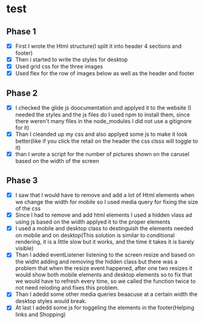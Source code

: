 # test

## Phase 1
- [X] First I wrote the Html structure(I split it into header 4 sections and footer)
- [x] Then i started to write the styles for desktop
- [X] Used grid css for the three images 
- [X] Used flex for the row of images below as well as the header and footer
      
## Phase 2
- [X] I checked the glide js doocumentation and applyed it to the website (I needed the styles and the js files do I used npm to install them, since there weren't many files in the node_modules I did not use a gitignore for it)
- [X] Than I cleanded up my css and also applyed some js to make it look better(like if you click the retail on the header the css clsss will toggle to it)
- [X] than I wrote a script for the number of pictures shown on the carusel based on the width of the screen
      
## Phase 3
- [X] I saw that I would have to remove and add a lot of Html elements when we change the width for mobile so I used media query for fixing the size of the css
- [X] Since I had to remove and add html elements I used a hidden vlass ad using js based on the width applyed it to the proper elements
- [X] I used a mobile and desktop class to destinguish the elements needed on mobile and on desktop(This solution is similar to conditional rendering, it is a little slow but it works, and the time it takes it is barely visible)
- [X] Than I added  eventListener listening to the screen resize and based on the widht adding and removing the hidden class but there was a problem that when the resize event happened, after one two resizes it would show both mobile elements and desktop elements so to fix that  we would have to refresh every time, so we called the function twice to not need reloding and fixes this problem.
- [X] Than I adedd some other media queries beaacuse at a certain width the desktop styles would break. 
- [X] At last I adedd some js for toggeling the elements in the footer(Helping links and Shopping)
